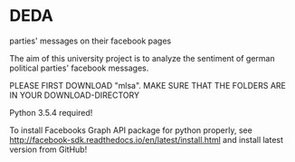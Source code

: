 # DEDA
parties' messages on their facebook pages

The aim of this university project is to analyze the sentiment of german political parties' facebook messages.

PLEASE FIRST DOWNLOAD "mlsa". MAKE SURE THAT THE FOLDERS ARE IN YOUR DOWNLOAD-DIRECTORY

Python 3.5.4 required!

To install Facebooks Graph API package for python properly, see http://facebook-sdk.readthedocs.io/en/latest/install.html and install latest version from GitHub! 
